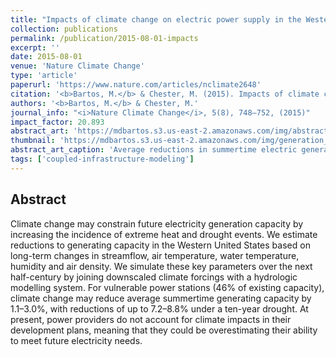 ```yaml
---
title: "Impacts of climate change on electric power supply in the Western United States"
collection: publications
permalink: /publication/2015-08-01-impacts
excerpt: ''
date: 2015-08-01
venue: 'Nature Climate Change'
type: 'article'
paperurl: 'https://www.nature.com/articles/nclimate2648'
citation: '<b>Bartos, M.</b> & Chester, M. (2015). Impacts of climate change on electric power supply in the western United States. <i>Nature Climate Change</i>, 5(8), 748–752. doi:10.1038/nclimate2648'
authors: '<b>Bartos, M.</b> & Chester, M.'
journal_info: "<i>Nature Climate Change</i>, 5(8), 748–752, (2015)"
impact_factor: 20.893
abstract_art: 'https://mdbartos.s3.us-east-2.amazonaws.com/img/abstract_art_2b.png'
thumbnail: 'https://mdbartos.s3.us-east-2.amazonaws.com/img/generation_map_thumb.png'
abstract_art_caption: 'Average reductions in summertime electric generating capacity by mid-century (2040–2060) for vulnerable facilities in the WECC region.'
tags: ['coupled-infrastructure-modeling']
---
```


## Abstract

Climate change may constrain future electricity generation capacity by increasing the incidence of extreme heat and drought events. We estimate reductions to generating capacity in the Western United States based on long-term changes in streamflow, air temperature, water temperature, humidity and air density. We simulate these key parameters over the next half-century by joining downscaled climate forcings with a hydrologic modelling system. For vulnerable power stations (46% of existing capacity), climate change may reduce average summertime generating capacity by 1.1–3.0%, with reductions of up to 7.2–8.8% under a ten-year drought. At present, power providers do not account for climate impacts in their development plans, meaning that they could be overestimating their ability to meet future electricity needs.
